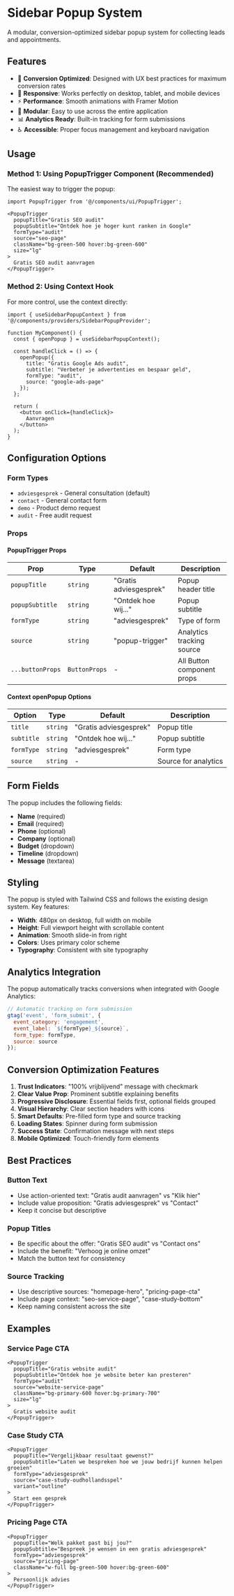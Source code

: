 # Sidebar Popup System

A modular, conversion-optimized sidebar popup system for collecting leads and appointments.

## Features

- 🎨 **Conversion Optimized**: Designed with UX best practices for maximum conversion rates
- 📱 **Responsive**: Works perfectly on desktop, tablet, and mobile devices
- ⚡ **Performance**: Smooth animations with Framer Motion
- 🔧 **Modular**: Easy to use across the entire application
- 📊 **Analytics Ready**: Built-in tracking for form submissions
- ♿ **Accessible**: Proper focus management and keyboard navigation

## Usage

### Method 1: Using PopupTrigger Component (Recommended)

The easiest way to trigger the popup:

```tsx
import PopupTrigger from '@/components/ui/PopupTrigger';

<PopupTrigger 
  popupTitle="Gratis SEO audit"
  popupSubtitle="Ontdek hoe je hoger kunt ranken in Google"
  formType="audit"
  source="seo-page"
  className="bg-green-500 hover:bg-green-600"
  size="lg"
>
  Gratis SEO audit aanvragen
</PopupTrigger>
```

### Method 2: Using Context Hook

For more control, use the context directly:

```tsx
import { useSidebarPopupContext } from '@/components/providers/SidebarPopupProvider';

function MyComponent() {
  const { openPopup } = useSidebarPopupContext();

  const handleClick = () => {
    openPopup({
      title: "Gratis Google Ads audit",
      subtitle: "Verbeter je advertenties en bespaar geld",
      formType: "audit",
      source: "google-ads-page"
    });
  };

  return (
    <button onClick={handleClick}>
      Aanvragen
    </button>
  );
}
```

## Configuration Options

### Form Types
- `adviesgesprek` - General consultation (default)
- `contact` - General contact form
- `demo` - Product demo request
- `audit` - Free audit request

### Props

#### PopupTrigger Props
| Prop | Type | Default | Description |
|------|------|---------|-------------|
| `popupTitle` | `string` | "Gratis adviesgesprek" | Popup header title |
| `popupSubtitle` | `string` | "Ontdek hoe wij..." | Popup subtitle |
| `formType` | `string` | "adviesgesprek" | Type of form |
| `source` | `string` | "popup-trigger" | Analytics tracking source |
| `...buttonProps` | `ButtonProps` | - | All Button component props |

#### Context openPopup Options
| Option | Type | Default | Description |
|--------|------|---------|-------------|
| `title` | `string` | "Gratis adviesgesprek" | Popup title |
| `subtitle` | `string` | "Ontdek hoe wij..." | Popup subtitle |
| `formType` | `string` | "adviesgesprek" | Form type |
| `source` | `string` | - | Source for analytics |

## Form Fields

The popup includes the following fields:
- **Name** (required)
- **Email** (required)
- **Phone** (optional)
- **Company** (optional)
- **Budget** (dropdown)
- **Timeline** (dropdown)
- **Message** (textarea)

## Styling

The popup is styled with Tailwind CSS and follows the existing design system. Key features:

- **Width**: 480px on desktop, full width on mobile
- **Height**: Full viewport height with scrollable content
- **Animation**: Smooth slide-in from right
- **Colors**: Uses primary color scheme
- **Typography**: Consistent with site typography

## Analytics Integration

The popup automatically tracks conversions when integrated with Google Analytics:

```javascript
// Automatic tracking on form submission
gtag('event', 'form_submit', {
  event_category: 'engagement',
  event_label: `${formType}_${source}`,
  form_type: formType,
  source: source
});
```

## Conversion Optimization Features

1. **Trust Indicators**: "100% vrijblijvend" message with checkmark
2. **Clear Value Prop**: Prominent subtitle explaining benefits  
3. **Progressive Disclosure**: Essential fields first, optional fields grouped
4. **Visual Hierarchy**: Clear section headers with icons
5. **Smart Defaults**: Pre-filled form type and source tracking
6. **Loading States**: Spinner during form submission
7. **Success State**: Confirmation message with next steps
8. **Mobile Optimized**: Touch-friendly form elements

## Best Practices

### Button Text
- Use action-oriented text: "Gratis audit aanvragen" vs "Klik hier"
- Include value proposition: "Gratis adviesgesprek" vs "Contact"
- Keep it concise but descriptive

### Popup Titles
- Be specific about the offer: "Gratis SEO audit" vs "Contact ons"
- Include the benefit: "Verhoog je online omzet"
- Match the button text for consistency

### Source Tracking
- Use descriptive sources: "homepage-hero", "pricing-page-cta"
- Include page context: "seo-service-page", "case-study-bottom"
- Keep naming consistent across the site

## Examples

### Service Page CTA
```tsx
<PopupTrigger 
  popupTitle="Gratis website audit"
  popupSubtitle="Ontdek hoe je website beter kan presteren"
  formType="audit"
  source="website-service-page"
  className="bg-primary-600 hover:bg-primary-700"
  size="lg"
>
  Gratis website audit
</PopupTrigger>
```

### Case Study CTA
```tsx
<PopupTrigger 
  popupTitle="Vergelijkbaar resultaat gewenst?"
  popupSubtitle="Laten we bespreken hoe we jouw bedrijf kunnen helpen groeien"
  formType="adviesgesprek"
  source="case-study-oudhollandsspel"
  variant="outline"
>
  Start een gesprek
</PopupTrigger>
```

### Pricing Page CTA
```tsx
<PopupTrigger 
  popupTitle="Welk pakket past bij jou?"
  popupSubtitle="Bespreek je wensen in een gratis adviesgesprek"
  formType="adviesgesprek"
  source="pricing-page"
  className="w-full bg-green-500 hover:bg-green-600"
>
  Persoonlijk advies
</PopupTrigger>
```
